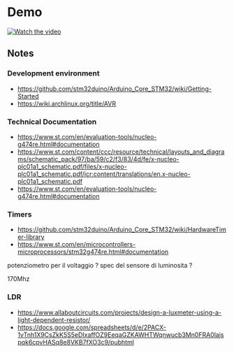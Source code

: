 # Demo

[![Watch the video](https://img.youtube.com/vi/LV-JbSkoToc/hqdefault.jpg)](https://www.youtube.com/embed/LV-JbSkoToc)

## Notes

### Development environment

- <https://github.com/stm32duino/Arduino_Core_STM32/wiki/Getting-Started>
- <https://wiki.archlinux.org/title/AVR>

### Technical Documentation

- <https://www.st.com/en/evaluation-tools/nucleo-g474re.html#documentation>
- <https://www.st.com/content/ccc/resource/technical/layouts_and_diagrams/schematic_pack/97/ba/59/c2/f3/83/4d/fe/x-nucleo-plc01a1_schematic.pdf/files/x-nucleo-plc01a1_schematic.pdf/jcr:content/translations/en.x-nucleo-plc01a1_schematic.pdf>
- <https://www.st.com/en/evaluation-tools/nucleo-g474re.html#documentation>

### Timers

- <https://github.com/stm32duino/Arduino_Core_STM32/wiki/HardwareTimer-library>
- <https://www.st.com/en/microcontrollers-microprocessors/stm32g474re.html#documentation>

potenziometro per il voltaggio ?
spec del sensore di luminosita ?

170Mhz

### LDR

- https://www.allaboutcircuits.com/projects/design-a-luxmeter-using-a-light-dependent-resistor/
- https://docs.google.com/spreadsheets/d/e/2PACX-1vTnh1X9CsZkK5S5eDIxaffOZ9EeqaGZKAWHTWqnwucb3Mn0FRA0lajspqk6cpvHASq8e8VKB7fXO3c9/pubhtml